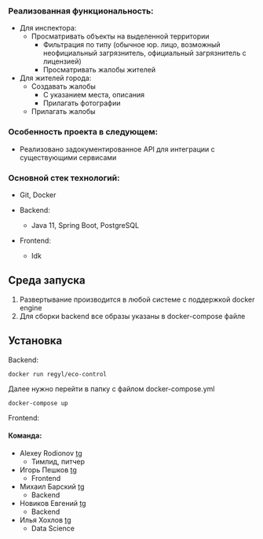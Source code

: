 ### Реализованная функциональность:

- Для инспектора:
  - Просматривать объекты на выделенной территории
    - Фильтрация по типу (обычное юр. лицо, возможный неофициальный загрязнитель, официальный загрязнитель с лицензией)
    - Просматривать жалобы жителей 
- Для жителей города:
  - Создавать жалобы
    - С указанием места, описания
    - Прилагать фотографии
  - Прилагать жалобы

### Особенность проекта в следующем:

- Реализовано задокументированное API для интеграции с существующими сервисами

### Основной стек технологий:

- Git, Docker

- Backend:
  - Java 11, Spring Boot, PostgreSQL

- Frontend:
  - Idk


## Среда запуска

1. Развертывание производится в любой системе с поддержкой docker engine
2. Для сборки backend все образы указаны в docker-compose файле


## Установка
Backend:

    docker run regyl/eco-control
Далее нужно перейти в папку с файлом docker-compose.yml

    docker-compose up


Frontend:


#### Команда:
- Alexey Rodionov [tg](http://t.me/vozmojnosti_rosta) 
  - Тимлид, питчер
- Игорь Пешков [tg](http://t.me/IgroGood)
    - Frontend
- Михаил Барский [tg](http://t.me/MikeBarskiy)
  - Backend
- Новиков Евгений [tg](http://t.me/corgidile)
  - Backend
- Илья Хохлов [tg](http://t.me/Femt0S)
  - Data Science

    